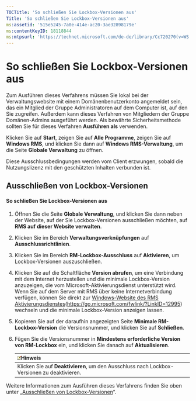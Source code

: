```yaml
---
TOCTitle: 'So schließen Sie Lockbox-Versionen aus'
Title: 'So schließen Sie Lockbox-Versionen aus'
ms:assetid: '515e5245-7a0e-414e-ac20-3ae32898179e'
ms:contentKeyID: 18118844
ms:mtpsurl: 'https://technet.microsoft.com/de-de/library/Cc720270(v=WS.10)'
---
```


So schließen Sie Lockbox-Versionen aus
======================================

Zum Ausführen dieses Verfahrens müssen Sie lokal bei der Verwaltungswebsite mit einem Domänenbenutzerkonto angemeldet sein, das ein Mitglied der Gruppe Administratoren auf dem Computer ist, auf den Sie zugreifen. Außerdem kann dieses Verfahren von Mitgliedern der Gruppe Domänen-Admins ausgeführt werden. Als bewährte Sicherheitsmethode sollten Sie für dieses Verfahren **Ausführen als** verwenden.

Klicken Sie auf **Start**, zeigen Sie auf **Alle Programme**, zeigen Sie auf **Windows RMS**, und klicken Sie dann auf **Windows RMS-Verwaltung**, um die Seite **Globale Verwaltung** zu öffnen.

Diese Ausschlussbedingungen werden vom Client erzwungen, sobald die Nutzungslizenz mit den geschützten Inhalten verbunden ist.

Ausschließen von Lockbox-Versionen
----------------------------------

#### So schließen Sie Lockbox-Versionen aus

1.  Öffnen Sie die Seite **Globale Verwaltung**, und klicken Sie dann neben der Website, auf der Sie Lockbox-Versionen ausschließen möchten, auf **RMS auf dieser Website verwalten**.

2.  Klicken Sie im Bereich **Verwaltungsverknüpfungen** auf **Ausschlussrichtlinien**.

3.  Klicken Sie im Bereich **RM-Lockbox-Ausschluss** auf **Aktivieren**, um Lockbox-Versionen auszuschließen.

4.  Klicken Sie auf die Schaltfläche **Version abrufen**, um eine Verbindung mit dem Internet herzustellen und die minimale Lockbox-Version anzuzeigen, die vom Microsoft-Aktivierungsdienst unterstützt wird. Wenn Sie auf dem Server mit RMS über keine Internetverbindung verfügen, können Sie direkt zur [Windows-Website des RMS Aktivierungsdienstes](https://go.microsoft.com/fwlink/?linkid=12995)(https://go.microsoft.com/fwlink/?LinkID=12995) wechseln und die minimale Lockbox-Version anzeigen lassen.

5.  Kopieren Sie auf der daraufhin angezeigten Seite **Minimale RM-Lockbox-Version** die Versionsnummer, und klicken Sie auf **Schließen**.

6.  Fügen Sie die Versionsnummer in **Mindestens erforderliche Version von RM-Lockbox** ein, und klicken Sie danach auf **Aktualisieren**.

    | ![](images/Cc720270.note(WS.10).gif)Hinweis                    |
    |---------------------------------------------------------------------------------------------|
    | Klicken Sie auf **Deaktivieren**, um den Ausschluss nach Lockbox-Versionen zu deaktivieren. |

Weitere Informationen zum Ausführen dieses Verfahrens finden Sie oben unter „[Ausschließen von Lockbox-Versionen](https://technet.microsoft.com/e287f026-aab2-43ab-93bc-48087da82f36)“.
